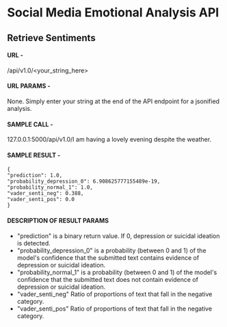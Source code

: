 # Social Media Emotional Analysis API

## Retrieve Sentiments

#### URL - 

/api/v1.0/<your_string_here>

#### URL PARAMS - 

None. Simply enter your string at the end of the API endpoint for a jsonified 
analysis.

#### SAMPLE CALL - 

127.0.0.1:5000/api/v1.0/I am having a lovely evening despite the weather.

#### SAMPLE RESULT - 

    {
    "prediction": 1.0, 
    "probability_depression_0": 6.908625777155489e-19, 
    "probability_normal_1": 1.0, 
    "vader_senti_neg": 0.388, 
    "vader_senti_pos": 0.0
    }

#### DESCRIPTION OF RESULT PARAMS

* "prediction" is a binary return value. If 0, depression or suicidal ideation is detected.
* "probability_depression_0" is a probability (between 0 and 1) of the model's confidence that
    the submitted text contains evidence of depression or suicidal ideation.
* "probability_normal_1" is a probability (between 0 and 1) of the model's confidence that 
    the submitted text does not contain evidence of depression or suicidal ideation.
* "vader_senti_neg" Ratio of proportions of text that fall in the negative category.
* "vader_senti_pos" Ratio of proportions of text that fall in the negative category.
